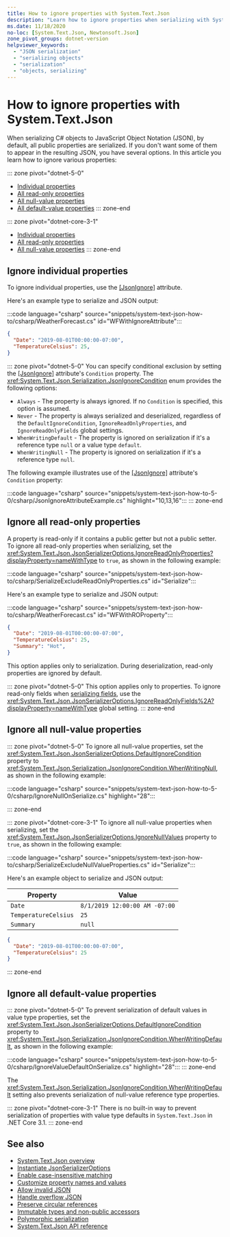 ```yaml
---
title: How to ignore properties with System.Text.Json
description: "Learn how to ignore properties when serializing with System.Text.Json in .NET."
ms.date: 11/18/2020
no-loc: [System.Text.Json, Newtonsoft.Json]
zone_pivot_groups: dotnet-version
helpviewer_keywords:
  - "JSON serialization"
  - "serializing objects"
  - "serialization"
  - "objects, serializing"
---
```


# How to ignore properties with System.Text.Json

When serializing C# objects to JavaScript Object Notation (JSON), by default, all public properties are serialized. If you don't want some of them to appear in the resulting JSON, you have several options. In this article you learn how to ignore various properties:

::: zone pivot="dotnet-5-0"

* [Individual properties](#ignore-individual-properties)
* [All read-only properties](#ignore-all-read-only-properties)
* [All null-value properties](#ignore-all-null-value-properties)
* [All default-value properties](#ignore-all-default-value-properties)
::: zone-end

::: zone pivot="dotnet-core-3-1"

* [Individual properties](#ignore-individual-properties)
* [All read-only properties](#ignore-all-read-only-properties)
* [All null-value properties](#ignore-all-null-value-properties)
::: zone-end

## Ignore individual properties

To ignore individual properties, use the [[JsonIgnore]](xref:System.Text.Json.Serialization.JsonIgnoreAttribute) attribute.

Here's an example type to serialize and JSON output:

:::code language="csharp" source="snippets/system-text-json-how-to/csharp/WeatherForecast.cs" id="WFWithIgnoreAttribute":::

```json
{
  "Date": "2019-08-01T00:00:00-07:00",
  "TemperatureCelsius": 25,
}
```

::: zone pivot="dotnet-5-0"
You can specify conditional exclusion by setting the [[JsonIgnore]](xref:System.Text.Json.Serialization.JsonIgnoreAttribute) attribute's `Condition` property. The <xref:System.Text.Json.Serialization.JsonIgnoreCondition> enum provides the following options:

* `Always` - The property is always ignored. If no `Condition` is specified, this option is assumed.
* `Never` - The property is always serialized and deserialized, regardless of the `DefaultIgnoreCondition`, `IgnoreReadOnlyProperties`, and `IgnoreReadOnlyFields` global settings.
* `WhenWritingDefault` - The property is ignored on serialization if it's a reference type `null` or a value type `default`.
* `WhenWritingNull` - The property is ignored on serialization if it's a reference type `null`.

The following example illustrates use of the [[JsonIgnore]](xref:System.Text.Json.Serialization.JsonIgnoreAttribute) attribute's `Condition` property:

:::code language="csharp" source="snippets/system-text-json-how-to-5-0/csharp/JsonIgnoreAttributeExample.cs" highlight="10,13,16":::
::: zone-end

## Ignore all read-only properties

A property is read-only if it contains a public getter but not a public setter. To ignore all read-only properties when serializing, set the <xref:System.Text.Json.JsonSerializerOptions.IgnoreReadOnlyProperties?displayProperty=nameWithType> to `true`, as shown in the following example:

:::code language="csharp" source="snippets/system-text-json-how-to/csharp/SerializeExcludeReadOnlyProperties.cs" id="Serialize":::

Here's an example type to serialize and JSON output:

:::code language="csharp" source="snippets/system-text-json-how-to/csharp/WeatherForecast.cs" id="WFWithROProperty":::

```json
{
  "Date": "2019-08-01T00:00:00-07:00",
  "TemperatureCelsius": 25,
  "Summary": "Hot",
}
```

This option applies only to serialization. During deserialization, read-only properties are ignored by default.

::: zone pivot="dotnet-5-0"
This option applies only to properties. To ignore read-only fields when [serializing fields](system-text-json-how-to.md#include-fields), use the <xref:System.Text.Json.JsonSerializerOptions.IgnoreReadOnlyFields%2A?displayProperty=nameWithType> global setting.
::: zone-end

## Ignore all null-value properties

::: zone pivot="dotnet-5-0"
To ignore all null-value properties, set the <xref:System.Text.Json.JsonSerializerOptions.DefaultIgnoreCondition> property to <xref:System.Text.Json.Serialization.JsonIgnoreCondition.WhenWritingNull>, as shown in the following example:

:::code language="csharp" source="snippets/system-text-json-how-to-5-0/csharp/IgnoreNullOnSerialize.cs" highlight="28":::

::: zone-end

::: zone pivot="dotnet-core-3-1"
To ignore all null-value properties when serializing, set the <xref:System.Text.Json.JsonSerializerOptions.IgnoreNullValues> property to `true`, as shown in the following example:

:::code language="csharp" source="snippets/system-text-json-how-to/csharp/SerializeExcludeNullValueProperties.cs" id="Serialize":::

Here's an example object to serialize and JSON output:

| Property             | Value                         |
|----------------------|-------------------------------|
| `Date`               | `8/1/2019 12:00:00 AM -07:00` |
| `TemperatureCelsius` | `25`                          |
| `Summary`            | `null`                        |

```json
{
  "Date": "2019-08-01T00:00:00-07:00",
  "TemperatureCelsius": 25
}
```

::: zone-end

## Ignore all default-value properties

::: zone pivot="dotnet-5-0"
To prevent serialization of default values in value type properties, set the <xref:System.Text.Json.JsonSerializerOptions.DefaultIgnoreCondition> property to <xref:System.Text.Json.Serialization.JsonIgnoreCondition.WhenWritingDefault>, as shown in the following example:

:::code language="csharp" source="snippets/system-text-json-how-to-5-0/csharp/IgnoreValueDefaultOnSerialize.cs" highlight="28":::
::: zone-end

The <xref:System.Text.Json.Serialization.JsonIgnoreCondition.WhenWritingDefault> setting also prevents serialization of null-value reference type properties.

::: zone pivot="dotnet-core-3-1"
There is no built-in way to prevent serialization of properties with value type defaults in `System.Text.Json` in .NET Core 3.1.
::: zone-end

## See also

* [System.Text.Json overview](system-text-json-overview.md)
* [Instantiate JsonSerializerOptions](system-text-json-configure-options.md)
* [Enable case-insensitive matching](system-text-json-character-casing.md)
* [Customize property names and values](system-text-json-customize-properties.md)
* [Allow invalid JSON](system-text-json-invalid-json.md)
* [Handle overflow JSON](system-text-json-handle-overflow.md)
* [Preserve circular references](system-text-json-handle-circular-refs.md)
* [Immutable types and non-public accessors](system-text-json-immutability.md)
* [Polymorphic serialization](system-text-json-polymorphism.md)
* [System.Text.Json API reference](xref:System.Text.Json)
